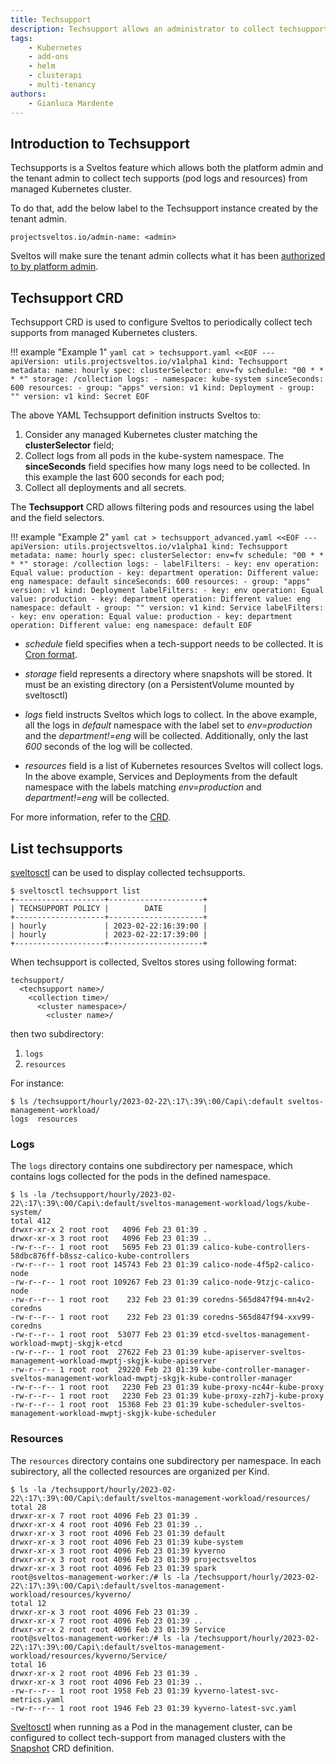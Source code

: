 ```yaml
---
title: Techsupport
description: Techsupport allows an administrator to collect techsupports, both logs and resources, from managed Kubernetes clusters.
tags:
    - Kubernetes
    - add-ons
    - helm
    - clusterapi
    - multi-tenancy
authors:
    - Gianluca Mardente
---
```


## Introduction to Techsupport

Techsupports is a Sveltos feature which allows both the platform admin and the tenant admin to collect tech supports (pod logs and resources) from managed Kubernetes cluster.

To do that, add the below label to the Techsupport instance created by the tenant admin.

```
projectsveltos.io/admin-name: <admin>
```

Sveltos will make sure the tenant admin collects what it has been [authorized to by platform admin](../../features/multi-tenancy-sharing-cluster.md).


## Techsupport CRD

Techsupport CRD is used to configure Sveltos to periodically collect tech supports from managed Kubernetes clusters.

!!! example "Example 1"
    ```yaml
    cat > techsupport.yaml <<EOF
    ---
    apiVersion: utils.projectsveltos.io/v1alpha1
    kind: Techsupport
    metadata:
      name: hourly
    spec:
      clusterSelector: env=fv
      schedule: "00 * * * *"
      storage: /collection
      logs:
      - namespace: kube-system
        sinceSeconds: 600
      resources:
      - group: "apps"
        version: v1
        kind: Deployment
      - group: ""
        version: v1
        kind: Secret
    EOF
    ```

The above YAML Techsupport definition instructs Sveltos to:

1. Consider any managed Kubernetes cluster matching the __clusterSelector__ field;
2. Collect logs from all pods in the kube-system namespace. The __sinceSeconds__ field specifies how many logs need to be collected. In this example the last 600 seconds for each pod;
3. Collect all deployments and all secrets.

The __Techsupport__ CRD allows filtering pods and resources using the label and the field selectors.

!!! example "Example 2"
    ```yaml
    cat > techsupport_advanced.yaml <<EOF
    ---
    apiVersion: utils.projectsveltos.io/v1alpha1
    kind: Techsupport
    metadata:
      name: hourly
    spec:
      clusterSelector: env=fv
      schedule: "00 * * * *"
      storage: /collection
      logs:
      - labelFilters:
        - key: env
          operation: Equal
          value: production
        - key: department
          operation: Different
          value: eng
        namespace: default
        sinceSeconds: 600
      resources:
      - group: "apps"
        version: v1
        kind: Deployment
        labelFilters:
        - key: env
          operation: Equal
          value: production
        - key: department
          operation: Different
          value: eng
        namespace: default
      - group: ""
        version: v1
        kind: Service
        labelFilters:
        - key: env
          operation: Equal
          value: production
        - key: department
          operation: Different
          value: eng
        namespace: default
    EOF
    ```

- *schedule* field specifies when a tech-support needs to be collected. It is [Cron format](https://en.wikipedia.org/wiki/Cron).

- *storage* field represents a directory where snapshots will be stored. It must be an existing directory (on a PersistentVolume mounted by sveltosctl)

- *logs* field instructs Sveltos which logs to collect. In the above example, all the logs in *default* namespace with the label set to *env=production* and the *department!=eng* will be collected. Additionally, only the last *600* seconds of the log will be collected.

- *resources* field is a list of Kubernetes resources Sveltos will collect logs. In the above example, Services and Deployments from the default namespace with the labels matching  *env=production* and *department!=eng* will be collected.


For more information, refer to the [CRD](https://github.com/projectsveltos/sveltosctl/blob/main/api/v1alpha1/techsupport_types.go).

## List techsupports

[sveltosctl](https://github.com/projectsveltos/sveltosctl "Sveltos CLI")  can be used to display collected techsupports.

```
$ sveltosctl techsupport list 
+--------------------+---------------------+
| TECHSUPPORT POLICY |        DATE         |
+--------------------+---------------------+
| hourly             | 2023-02-22:16:39:00 |
| hourly             | 2023-02-22:17:39:00 |
+--------------------+---------------------+
```

When techsupport is collected, Sveltos stores using following format:

```
techsupport/
  <techsupport name>/
    <collection time>/
      <cluster namespace>/
        <cluster name>/
```

then two subdirectory:

1. ```logs```
2. ```resources```

For instance:

```
$ ls /techsupport/hourly/2023-02-22\:17\:39\:00/Capi\:default sveltos-management-workload/
logs  resources
```

### Logs

The ```logs``` directory contains one subdirectory per namespace, which contains logs collected for the pods in the defined namespace.

```
$ ls -la /techsupport/hourly/2023-02-22\:17\:39\:00/Capi\:default/sveltos-management-workload/logs/kube-system/
total 412
drwxr-xr-x 2 root root   4096 Feb 23 01:39 .
drwxr-xr-x 3 root root   4096 Feb 23 01:39 ..
-rw-r--r-- 1 root root   5695 Feb 23 01:39 calico-kube-controllers-58dbc876ff-b8ssz-calico-kube-controllers
-rw-r--r-- 1 root root 145743 Feb 23 01:39 calico-node-4f5p2-calico-node
-rw-r--r-- 1 root root 109267 Feb 23 01:39 calico-node-9tzjc-calico-node
-rw-r--r-- 1 root root    232 Feb 23 01:39 coredns-565d847f94-mn4v2-coredns
-rw-r--r-- 1 root root    232 Feb 23 01:39 coredns-565d847f94-xxv99-coredns
-rw-r--r-- 1 root root  53077 Feb 23 01:39 etcd-sveltos-management-workload-mwptj-skgjk-etcd
-rw-r--r-- 1 root root  27622 Feb 23 01:39 kube-apiserver-sveltos-management-workload-mwptj-skgjk-kube-apiserver
-rw-r--r-- 1 root root  29220 Feb 23 01:39 kube-controller-manager-sveltos-management-workload-mwptj-skgjk-kube-controller-manager
-rw-r--r-- 1 root root   2230 Feb 23 01:39 kube-proxy-nc44r-kube-proxy
-rw-r--r-- 1 root root   2230 Feb 23 01:39 kube-proxy-zzh7j-kube-proxy
-rw-r--r-- 1 root root  15368 Feb 23 01:39 kube-scheduler-sveltos-management-workload-mwptj-skgjk-kube-scheduler
```

### Resources 

The ```resources``` directory contains one subdirectory per namespace.
In each subirectory, all the collected resources are organized per Kind.

```
$ ls -la /techsupport/hourly/2023-02-22\:17\:39\:00/Capi\:default/sveltos-management-workload/resources/
total 28
drwxr-xr-x 7 root root 4096 Feb 23 01:39 .
drwxr-xr-x 4 root root 4096 Feb 23 01:39 ..
drwxr-xr-x 3 root root 4096 Feb 23 01:39 default
drwxr-xr-x 3 root root 4096 Feb 23 01:39 kube-system
drwxr-xr-x 3 root root 4096 Feb 23 01:39 kyverno
drwxr-xr-x 3 root root 4096 Feb 23 01:39 projectsveltos
drwxr-xr-x 3 root root 4096 Feb 23 01:39 spark
root@sveltos-management-worker:/# ls -la /techsupport/hourly/2023-02-22\:17\:39\:00/Capi\:default/sveltos-management-workload/resources/kyverno/
total 12
drwxr-xr-x 3 root root 4096 Feb 23 01:39 .
drwxr-xr-x 7 root root 4096 Feb 23 01:39 ..
drwxr-xr-x 2 root root 4096 Feb 23 01:39 Service
root@sveltos-management-worker:/# ls -la /techsupport/hourly/2023-02-22\:17\:39\:00/Capi\:default/sveltos-management-workload/resources/kyverno/Service/
total 16
drwxr-xr-x 2 root root 4096 Feb 23 01:39 .
drwxr-xr-x 3 root root 4096 Feb 23 01:39 ..
-rw-r--r-- 1 root root 1958 Feb 23 01:39 kyverno-latest-svc-metrics.yaml
-rw-r--r-- 1 root root 1946 Feb 23 01:39 kyverno-latest-svc.yaml
```

[Sveltosctl](https://github.com/projectsveltos/sveltosctl "Sveltos CLI") when running as a Pod in the management cluster, can be configured to collect tech-support from managed clusters with the [Snapshot](../sveltosctl/snapshot.md) CRD definition.
